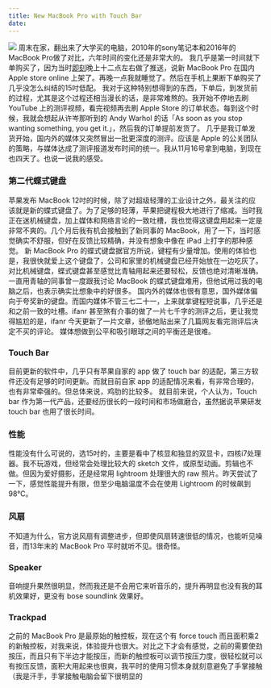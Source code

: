```yaml
---
title: New MacBook Pro with Touch Bar
date:
---
```

![](http://o90ifu2nt.bkt.clouddn.com/DSCF1476.jpg)
周末在家，翻出来了大学买的电脑，2010年的sony笔记本和2016年的MacBook Pro做了对比，六年时间的变化还是非常大的。
我几乎是第一时间就下单购买了，因为当时[即刻](https://www.ruguoapp.com)晚上十二点左右做了推送，说新 MacBook Pro 在国内 Apple store online 上架了。再晚一点我就睡觉了。然后在手机上果断下单购买了几乎没怎么纠结的15吋低配。
我对于这种特别想得到的东西，下单后，到发货前的过程，尤其是这个过程还相当漫长的话，是非常难熬的。我开始不停地去刷 YouTube 上的测评视频，看完视频再去刷 Apple Store 的订单状态。每到这个时候，我就会想起从许岑那听到的 Andy Warhol 的话「As soon as you stop wanting something, you get it.」，然后我的订单提前发货了。
几乎是我订单发货开始，国内外的媒体又突然冒出一批更深度的测评。应该是 Apple 的公关团队的策略，与媒体达成了测评报道发布时间的统一。我从11月16号拿到电脑，到现在也四天了。也说一说我的感受。
### 第二代蝶式键盘
苹果发布 MacBook 12吋的时候，除了对超级轻薄的工业设计之外，最关注的应该就是新的蝶式键盘了。为了足够的轻薄，苹果把键程极大地进行了缩减。当时我正在迷机械键盘，加上媒体和网络言论的一致吐槽，我也觉得这键盘用起来一定是非常不爽的。几个月后我有机会接触到了新同事的 MacBook，用了一下，当时感觉确实不舒服，但好在反馈比较精确，并没有想象中像在 iPad 上打字的那种感觉。
新 MacBook Pro 的蝶式键盘据官方所说，键程有少量增加。使用的体验也是，我很快就爱上这个键盘了，公司和家里的机械键盘已经开始放在一边吃灰了。对比机械键盘，蝶式键盘甚至感觉比青轴用起来还要轻松，反馈也绝对清晰准确。一直用青轴的同事曾一度跟我讨论 MacBook 的蝶式键盘难用，但他试用过我的电脑之后，也表示确实比想象中的好很多。
国内外的媒体也很有意思，国外媒体偏向于夸奖新的键盘。而国内媒体不管三七二十一，上来就拿键程短说事，几乎还是和之前一致的吐槽。ifanr 甚至煞有介事的做了一片七千字的测评之后，更让我觉得尴尬的是，ifanr 今天更新了一片文章，骄傲地贴出来了几篇网友看完测评后决定不买的评论。
媒体想做到公平和吸引眼球之间的平衡还是很难。
### Touch Bar
目前更新的软件中，几乎只有苹果自家的 app 做了 touch bar 的适配，第三方软件还没有足够的时间更新。而就目前自家 app 的适配情况来看，有非常合理的，也有非常牵强的。但总体来说，鸡肋的比较多。
就目前来说，个人认为，Touch bar 作为第一代产品，还要经历很长的一段时间和市场做磨合，虽然据说苹果研发 touch bar 也用了很长时间。
### 性能
性能没有什么可说的，选15吋的，主要是看中了核显和独显的双显卡，四核i7处理器。我不玩游戏，但经常会处理比较大的 sketch 文件，或原型动画。剪辑也不做。但因为爱好摄影，还是经常用 lightroom 处理很大的 raw 照片。昨天尝试了一下，感觉性能提升有限，但至少电脑温度不会在使用 Lightroom 的时候飙到 98°C。
### 风扇
不知道为什么，官方说风扇有调整进步，但即使风扇转速很低的情况，也能听见噪音，而13年末的 MacBook Pro 平时就听不见。很奇怪。
### Speaker
音响提升果然很明显，然而我还是不会用它来听音乐的，提升再明显也没有我的耳机效果好，更没有 bose soundlink 效果好。
### Trackpad
之前的 MacBook Pro 是最原始的触控板，现在这个有 force touch 而且面积乘2的新触控板，对我来说，体验提升也很大。对比之下才会有感觉，之前的需要使劲按压，而且只有下半边才能按压，而新的触控板可以调节按压力度，很轻松就可以有按压反馈，面积大用起来也很爽，我平时的使用习惯本身就刻意避免了手掌接触（我是汗手，手掌接触电脑会留下很明显的
















